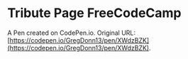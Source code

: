 # Tribute Page FreeCodeCamp

A Pen created on CodePen.io. Original URL: [https://codepen.io/GregDonn13/pen/XWdzBZK](https://codepen.io/GregDonn13/pen/XWdzBZK).


